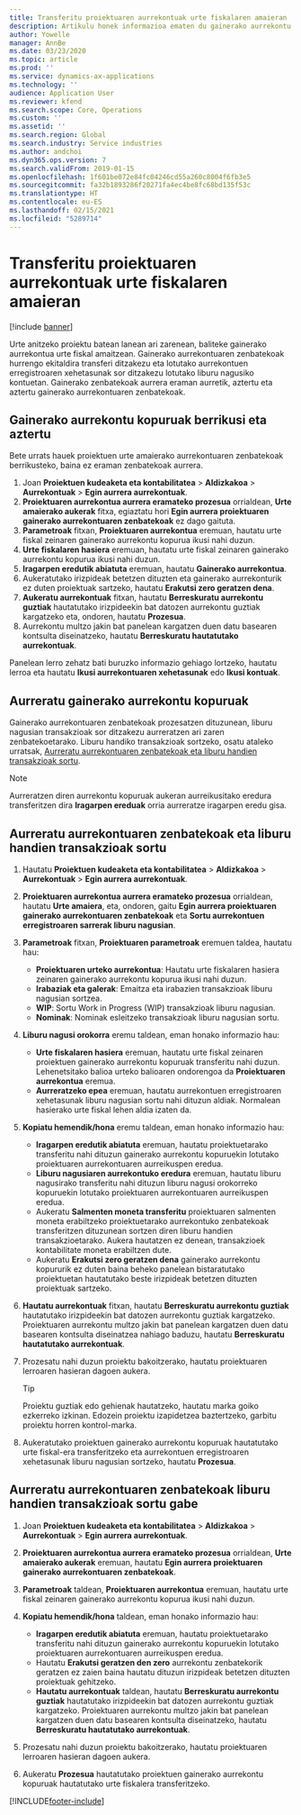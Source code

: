 ```yaml
---
title: Transferitu proiektuaren aurrekontuak urte fiskalaren amaieran
description: Artikulu honek informazioa ematen du gainerako aurrekontu kopuruak etorkizuneko ekitaldietara nola transferitu eta aurrekontuen erregistroaren xehetasunak sortzeko moduari buruz.
author: Yowelle
manager: AnnBe
ms.date: 03/23/2020
ms.topic: article
ms.prod: ''
ms.service: dynamics-ax-applications
ms.technology: ''
audience: Application User
ms.reviewer: kfend
ms.search.scope: Core, Operations
ms.custom: ''
ms.assetid: ''
ms.search.region: Global
ms.search.industry: Service industries
ms.author: andchoi
ms.dyn365.ops.version: 7
ms.search.validFrom: 2019-01-15
ms.openlocfilehash: 1f601be072e84fc04246cd55a260c8004f6fb3e5
ms.sourcegitcommit: fa32b1893286f20271fa4ec4be8fc68bd135f53c
ms.translationtype: HT
ms.contentlocale: eu-ES
ms.lasthandoff: 02/15/2021
ms.locfileid: "5289714"
---
```

# <a name="transfer-project-budgets-at-fiscal-year-end"></a>Transferitu proiektuaren aurrekontuak urte fiskalaren amaieran

[!include [banner](../includes/banner.md)]

Urte anitzeko proiektu batean lanean ari zarenean, baliteke gainerako aurrekontua urte fiskal amaitzean. Gainerako aurrekontuaren zenbatekoak hurrengo ekitaldira transferi ditzakezu eta lotutako aurrekontuen erregistroaren xehetasunak sor ditzakezu lotutako liburu nagusiko kontuetan. Gainerako zenbatekoak aurrera eraman aurretik, aztertu eta aztertu gainerako aurrekontuaren zenbatekoak.

## <a name="review-and-analyze-remaining-budget-amounts"></a>Gainerako aurrekontu kopuruak berrikusi eta aztertu

Bete urrats hauek proiektuen urte amaierako aurrekontuaren zenbatekoak berrikusteko, baina ez eraman zenbatekoak aurrera.

1. Joan **Proiektuen kudeaketa eta kontabilitatea** > **Aldizkakoa** > **Aurrekontuak** > **Egin aurrera aurrekontuak**. 
2. **Proiektuaren aurrekontua aurrera eramateko prozesua** orrialdean, **Urte amaierako aukerak** fitxa, egiaztatu hori **Egin aurrera proiektuaren gainerako aurrekontuaren zenbatekoak** ez dago gaituta.
3. **Parametroak** fitxan, **Proiektuaren aurrekontua** eremuan, hautatu urte fiskal zeinaren gainerako aurrekontu kopurua ikusi nahi duzun. 
4. **Urte fiskalaren hasiera** eremuan, hautatu urte fiskal zeinaren gainerako aurrekontu kopurua ikusi nahi duzun. 
5. **Iragarpen eredutik abiatuta** eremuan, hautatu **Gainerako aurrekontua**. 
6. Aukeratutako irizpideak betetzen dituzten eta gainerako aurrekonturik ez duten proiektuak sartzeko, hautatu **Erakutsi zero geratzen dena**.  
7. **Aukeratu aurrekontuak** fitxan, hautatu **Berreskuratu aurrekontu guztiak** hautatutako irizpideekin bat datozen aurrekontu guztiak kargatzeko eta, ondoren, hautatu **Prozesua**. 
8. Aurrekontu multzo jakin bat panelean kargatzen duen datu basearen kontsulta diseinatzeko, hautatu **Berreskuratu hautatutako aurrekontuak**.

Panelean lerro zehatz bati buruzko informazio gehiago lortzeko, hautatu lerroa eta hautatu **Ikusi aurrekontuaren xehetasunak** edo **Ikusi kontuak**.

## <a name="carry-forward-remaining-budget-amounts"></a>Aurreratu gainerako aurrekontu kopuruak 

Gainerako aurrekontuaren zenbatekoak prozesatzen dituzunean, liburu nagusian transakzioak sor ditzakezu aurreratzen ari zaren zenbatekoetarako. Liburu handiko transakzioak sortzeko, osatu ataleko urratsak, [Aurreratu aurrekontuaren zenbatekoak eta liburu handien transakzioak sortu](#carry-forward). 

> [!NOTE]
> Aurreratzen diren aurrekontu kopuruak aukeran aurreikusitako eredura transferitzen dira **Iragarpen ereduak** orria aurreratze iragarpen eredu gisa.  

## <a name="carry-forward-budget-amounts-and-create-general-ledger-transactions"></a><a name="carry-forward"></a>Aurreratu aurrekontuaren zenbatekoak eta liburu handien transakzioak sortu

1.  Hautatu **Proiektuen kudeaketa eta kontabilitatea** > **Aldizkakoa** > **Aurrekontuak** > **Egin aurrera aurrekontuak**. 
2. **Proiektuaren aurrekontua aurrera eramateko prozesua** orrialdean, hautatu **Urte amaiera**, eta, ondoren, gaitu **Egin aurrera proiektuaren gainerako aurrekontuaren zenbatekoak** eta **Sortu aurrekontuen erregistroaren sarrerak liburu nagusian**. 
3. **Parametroak** fitxan, **Proiektuaren parametroak** eremuen taldea, hautatu hau:

   - **Proiektuaren urteko aurrekontua**: Hautatu urte fiskalaren hasiera zeinaren gainerako aurrekontu kopurua ikusi nahi duzun. 
   - **Irabaziak eta galerak**: Emaitza eta irabazien transakzioak liburu nagusian sortzea. 
   -  **WIP**: Sortu Work in Progress (WIP) transakzioak liburu nagusian.
   -  **Nominak**: Nominak esleitzeko transakzioak liburu nagusian sortu. 

5. **Liburu nagusi orokorra** eremu taldean, eman honako informazio hau: 

   - **Urte fiskalaren hasiera** eremuan, hautatu urte fiskal zeinaren proiektuen gainerako aurrekontu kopuruak transferitu nahi duzun. Lehenetsitako balioa urteko balioaren ondorengoa da **Proiektuaren aurrekontua** eremua.
   -  **Aurreratzeko epea** eremuan, hautatu aurrekontuen erregistroaren xehetasunak liburu nagusian sortu nahi dituzun aldiak. Normalean hasierako urte fiskal lehen aldia izaten da.

6. **Kopiatu hemendik/hona** eremu taldean, eman honako informazio hau:

   - **Iragarpen eredutik abiatuta** eremuan, hautatu proiektuetarako transferitu nahi dituzun gainerako aurrekontu kopuruekin lotutako proiektuaren aurrekontuaren aurreikuspen eredua. 
   - **Liburu nagusiaren aurrekontuko eredura** eremuan, hautatu liburu nagusirako transferitu nahi dituzun liburu nagusi orokorreko kopuruekin lotutako proiektuaren aurrekontuaren aurreikuspen eredua. 
   -  Aukeratu **Salmenten moneta transferitu** proiektuaren salmenten moneta erabiltzeko proiektuetarako aurrekontuko zenbatekoak transferitzen dituzunean sortzen diren liburu handien transakzioetarako. Aukera hautatzen ez denean, transakzioek kontabilitate moneta erabiltzen dute. 
   -  Aukeratu **Erakutsi zero geratzen dena** gainerako aurrekontu kopururik ez duten baina beheko panelean bistaratutako proiektuetan hautatutako beste irizpideak betetzen dituzten proiektuak sartzeko.

7. **Hautatu aurrekontuak** fitxan, hautatu **Berreskuratu aurrekontu guztiak** hautatutako irizpideekin bat datozen aurrekontu guztiak kargatzeko. Proiektuaren aurrekontu multzo jakin bat panelean kargatzen duen datu basearen kontsulta diseinatzea nahiago baduzu, hautatu **Berreskuratu hautatutako aurrekontuak**.
8. Prozesatu nahi duzun proiektu bakoitzerako, hautatu proiektuaren lerroaren hasieran dagoen aukera.

    > [!TIP]
    > Proiektu guztiak edo gehienak hautatzeko, hautatu marka goiko ezkerreko izkinan. Edozein proiektu izapidetzea baztertzeko, garbitu proiektu horren kontrol-marka.

9. Aukeratutako proiektuen gainerako aurrekontu kopuruak hautatutako urte fiskal-era transferitzeko eta aurrekontuen erregistroaren xehetasunak liburu nagusian sortzeko, hautatu **Prozesua**.

## <a name="carry-forward-budget-amounts-without-creating-general-ledger-transactions"></a>Aurreratu aurrekontuaren zenbatekoak liburu handien transakzioak sortu gabe

1. Joan **Proiektuen kudeaketa eta kontabilitatea** > **Aldizkakoa** > **Aurrekontuak** > **Egin aurrera aurrekontuak**.
2. **Proiektuaren aurrekontua aurrera eramateko prozesua** orrialdean, **Urte amaierako aukerak** eremuan, hautatu **Egin aurrera proiektuaren gainerako aurrekontuaren zenbatekoak**.
3. **Parametroak** taldean, **Proiektuaren aurrekontua** eremuan, hautatu urte fiskal zeinaren gainerako aurrekontu kopurua ikusi nahi duzun.
4. **Kopiatu hemendik/hona** taldean, eman honako informazio hau:

   - **Iragarpen eredutik abiatuta** eremuan, hautatu proiektuetarako transferitu nahi dituzun gainerako aurrekontu kopuruekin lotutako proiektuaren aurrekontuaren aurreikuspen eredua. 
   - Hautatu **Erakutsi geratzen den zero** aurrekontu zenbatekorik geratzen ez zaien baina hautatu dituzun irizpideak betetzen dituzten proiektuak gehitzeko.
   - **Hautatu aurrekontuak** taldean, hautatu **Berreskuratu aurrekontu guztiak** hautatutako irizpideekin bat datozen aurrekontu guztiak kargatzeko. Proiektuaren aurrekontu multzo jakin bat panelean kargatzen duen datu basearen kontsulta diseinatzeko, hautatu **Berreskuratu hautatutako aurrekontuak**.

5. Prozesatu nahi duzun proiektu bakoitzerako, hautatu proiektuaren lerroaren hasieran dagoen aukera. 
6. Aukeratu **Prozesua** hautatutako proiektuen gainerako aurrekontu kopuruak hautatutako urte fiskalera transferitzeko.



[!INCLUDE[footer-include](../includes/footer-banner.md)]